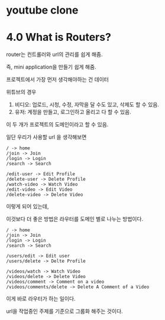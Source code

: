 # youtube clone

# 4.0 What is Routers?

router는 컨트롤러와 url의 관리를 쉽게 해줌.

즉, mini application을 만들기 쉽게 해줌.

프로젝트에서 가장 먼저 생각해야하는 건 데이터

위튜브의 경우

1. 비디오: 업로드, 시청, 수정, 자막을 달 수도 있고, 삭제도 할 수 있음.
2. 유저: 계정을 만들고, 로그인하고 올리고 다 할 수 있음.

이 두 개가 프로젝트의 도메인이라고 할 수 있음.

일단 우리가 사용할 url 을 생각해보면

```
/ -> home
/join -> Join
/login -> Login
/search -> Search

/edit-user -> Edit Profile
/delete-user -> Delete Profile
/watch-video -> Watch Video
/edit-video -> Edit Video
/delete-video -> Delete Video
```

이렇게 되어 있는데,

이것보다 더 좋은 방법은 라우터를 도메인 별로 나누는 방법이다.

```
/ -> home
/join -> Join
/login -> Login
/search -> Search

/users/edit -> Edit user
/users/delete -> Delte Profile

/videos/watch -> Watch Video
/videos/delete -> Delete Video
/videos/comment -> Comment on a video
/videos/comments/delete -> Delete A Comment of a Video
```

이게 바로 라우터가 하는 일이다.

url을 작업중인 주제를 기준으로 그룹화 해주는 것이다.
